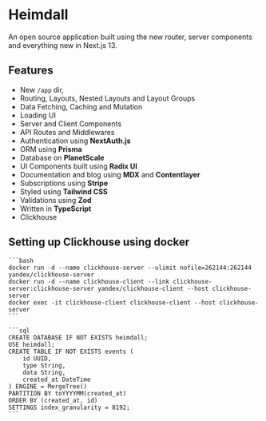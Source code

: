 # Heimdall

An open source application built using the new router, server components and
everything new in Next.js 13.

## Features

- New `/app` dir,
- Routing, Layouts, Nested Layouts and Layout Groups
- Data Fetching, Caching and Mutation
- Loading UI
- Server and Client Components
- API Routes and Middlewares
- Authentication using **NextAuth.js**
- ORM using **Prisma**
- Database on **PlanetScale**
- UI Components built using **Radix UI**
- Documentation and blog using **MDX** and **Contentlayer**
- Subscriptions using **Stripe**
- Styled using **Tailwind CSS**
- Validations using **Zod**
- Written in **TypeScript**
- Clickhouse

## Setting up Clickhouse using docker

    ```bash
    docker run -d --name clickhouse-server --ulimit nofile=262144:262144 yandex/clickhouse-server
    docker run -d --name clickhouse-client --link clickhouse-server:clickhouse-server yandex/clickhouse-client --host clickhouse-server
    docker exec -it clickhouse-client clickhouse-client --host clickhouse-server
    ```
    
    ```sql
    CREATE DATABASE IF NOT EXISTS heimdall;
    USE heimdall;
    CREATE TABLE IF NOT EXISTS events (
        id UUID,
        type String,
        data String,
        created_at DateTime
    ) ENGINE = MergeTree()
    PARTITION BY toYYYYMM(created_at)
    ORDER BY (created_at, id)
    SETTINGS index_granularity = 8192;
    ```
